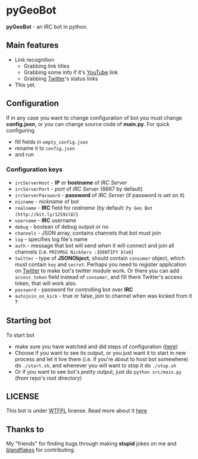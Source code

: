 pyGeoBot
========

**pyGeoBot** - an IRC bot in python.

Main features
--------------

* Link recognition
  - Grabbing link titles
  - Grabbing some info if it's [YouTube](http://www.youtube.com) link
  - Grabbing [Twitter](http://www.twitter.com)'s status links
* This yet.

Configuration
-------------

If in any case you want to change configuration of bot you must change **config.json**, or you can change source code of **main.py**. 
For quick configuring 
- fill fields in `empty_config.json`
- rename it to `config.json`
- and run 

### Configuration keys
- `ircServerHost` - **IP** or **hostname** of *IRC Server*
- `ircServerPort` - *port* of *IRC Server* (6667 by default)
- `ircServerPassword` - **password** of *IRC Server* (if password is set on it)
- `nicname` - *nickname* of bot
- `realname` - **IRC** field for *realname* (by default: `Py Geo Bot (http://bit.ly/12S9zlD)`)
- `username` - **IRC** username
- `debug` - boolean of debug output or no
- `channels` - JSON array, contains channels that bot must join
- `log` - specifies log file's name
- `auth` - message that bot will send when it will connect and join all channels (i.e. `PRIVMSG NickServ :IDENTIFY bleh`)
- `twitter` - type of **JSONObject**, should contain `consumer` object, which must contain `key` and `secret`. Perhaps you need to register application on [Twitter](https://dev.twitter.com/apps) to make bot's twitter module work. Or there you can add `access_token` field instead of `consumer`, and fill there Twitter's access token, that will work also.
- `password` - password for controlling bot over **IRC**
- `autojoin_on_kick` - true or false, join to channel when was kicked from it ?

Starting bot
------------
To start bot
- make sure you have watched and did steps of configuration ([here](https://github.com/geohhot/PyGeoBot#configuration-keys))
- Choose if you want to see its output, or you just want it to start in new process and let it live there (i.e. if you're about to host bot somewhere) do `./start.sh`, and whenever you will want to stop it do `./stop.sh` 
- Or if you want to see bot's *pretty* output, just do `python src/main.py` (from repo's root directory)

LICENSE
-------
This bot is under [WTFPL](https://github.com/geohhot/PyGeoBot/blob/master/LICENSE) license. Read more about it [here](http://www.wtfpl.net/about/)

Thanks to
---------

My "friends" for finding bugs through making **stupid** jokes on me and [blandflakes](blandflakes) for contributing.